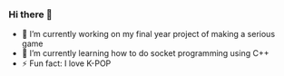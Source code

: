 ### Hi there 👋

- 🔭 I’m currently working on my final year project of making a serious game
- 🌱 I’m currently learning how to do socket programming using C++
- ⚡ Fun fact: I love K-POP

